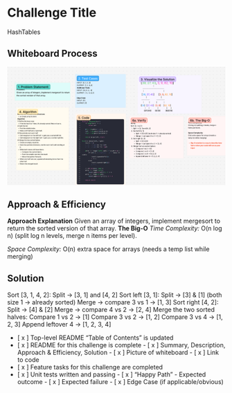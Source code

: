 # Challenge Title
<!-- Challenge Name -->
HashTables
## Whiteboard Process
![HashTables ](img/mergesort-wp_cc29.png)

## Approach & Efficiency
<!-- What approach did you take? Why? What is the Big O space/time for this approach? -->
**Approach Explanation**
Given an array of integers, implement mergesort to return the sorted version of that array.
**The Big-O**
*Time Complexity:*
O(n log n) (split log n levels, merge n items per level).

*Space Complexity:*
O(n) extra space for arrays (needs a temp list while merging)
## Solution
<!-- Show how to run your code, and examples of it in action -->
Sort [3, 1, 4, 2]:
Split → [3, 1] and [4, 2]
Sort left [3, 1]:
Split → [3] & [1] (both size 1 → already sorted)
Merge → compare 3 vs 1 → [1, 3]
Sort right [4, 2]:
Split → [4] & [2]
Merge → compare 4 vs 2 → [2, 4]
Merge the two sorted halves:
Compare 1 vs 2 → [1]
Compare 3 vs 2 → [1, 2]
Compare 3 vs 4 → [1, 2, 3]
Append leftover 4 → [1, 2, 3, 4]

<!-- CHECKLIST: Whiteboard Process -->

 - [ x ] Top-level README “Table of Contents” is updated
 - [ x ] README for this challenge is complete
       - [ x ] Summary, Description, Approach & Efficiency, Solution
       - [ x ] Picture of whiteboard
       - [ x ] Link to code
 - [ x ] Feature tasks for this challenge are completed
 - [ x ] Unit tests written and passing
       - [ x ] “Happy Path” - Expected outcome
       - [ x ] Expected failure
       - [ x ] Edge Case (if applicable/obvious)

